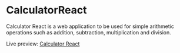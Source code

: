 # CalculatorReact
Calculator React is a web application to be used for simple arithmetic operations such as addition, subtraction, multiplication and division.


Live preview: <a href="https://reacthappencalculator.netlify.app/
">Calculator React</a><br></p>




